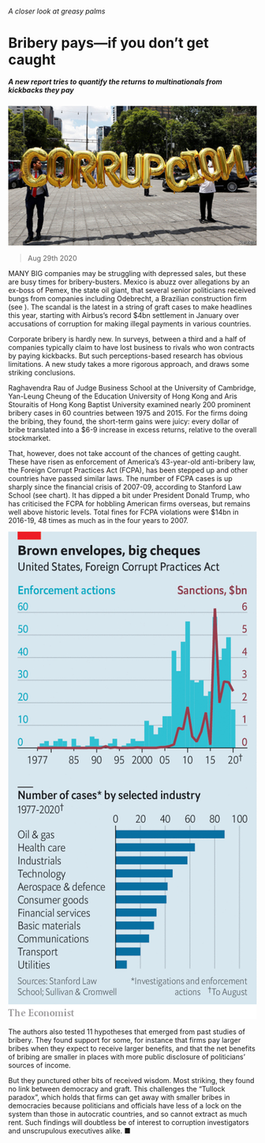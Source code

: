 ###### A closer look at greasy palms

# Bribery pays—if you don’t get caught 

##### A new report tries to quantify the returns to multinationals from kickbacks they pay 

![image](images/20200829_WBP503.jpg) 

> Aug 29th 2020 

MANY BIG companies may be struggling with depressed sales, but these are busy times for bribery-busters. Mexico is abuzz over allegations by an ex-boss of Pemex, the state oil giant, that several senior politicians received bungs from companies including Odebrecht, a Brazilian construction firm (see ). The scandal is the latest in a string of graft cases to make headlines this year, starting with Airbus’s record $4bn settlement in January over accusations of corruption for making illegal payments in various countries.

Corporate bribery is hardly new. In surveys, between a third and a half of companies typically claim to have lost business to rivals who won contracts by paying kickbacks. But such perceptions-based research has obvious limitations. A new study takes a more rigorous approach, and draws some striking conclusions.


Raghavendra Rau of Judge Business School at the University of Cambridge, Yan-Leung Cheung of the Education University of Hong Kong and Aris Stouraitis of Hong Kong Baptist University examined nearly 200 prominent bribery cases in 60 countries between 1975 and 2015. For the firms doing the bribing, they found, the short-term gains were juicy: every dollar of bribe translated into a $6-9 increase in excess returns, relative to the overall stockmarket.

That, however, does not take account of the chances of getting caught. These have risen as enforcement of America’s 43-year-old anti-bribery law, the Foreign Corrupt Practices Act (FCPA), has been stepped up and other countries have passed similar laws. The number of FCPA cases is up sharply since the financial crisis of 2007-09, according to Stanford Law School (see chart). It has dipped a bit under President Donald Trump, who has criticised the FCPA for hobbling American firms overseas, but remains well above historic levels. Total fines for FCPA violations were $14bn in 2016-19, 48 times as much as in the four years to 2007.

![image](images/20200829_WBC315_0.png) 


The authors also tested 11 hypotheses that emerged from past studies of bribery. They found support for some, for instance that firms pay larger bribes when they expect to receive larger benefits, and that the net benefits of bribing are smaller in places with more public disclosure of politicians’ sources of income.

But they punctured other bits of received wisdom. Most striking, they found no link between democracy and graft. This challenges the “Tullock paradox”, which holds that firms can get away with smaller bribes in democracies because politicians and officials have less of a lock on the system than those in autocratic countries, and so cannot extract as much rent. Such findings will doubtless be of interest to corruption investigators and unscrupulous executives alike. ■


